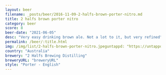 ```yaml
---
layout: beer
filename: _posts/beer/2016-11-09-2-halfs-brown-porter-nitro.md
title: 2 halfs brown porter nitro
category: beer
score: 8
beer-date: "2021-06-05"
desc: "Very easy drinking brown ale. Not a lot to it, but very refined"
permalink: /beer/:title.html
img: /img/list/2-halfs-brown-porter-nitro.jpeguntappd: "https://untappd.com/b/2-halfs-brewing-distilling-brown-porter--nitro-/4313898"
country: "Australia"
brewery: "2 Halfs Brewing Distilling"
breweryURL: "breweryURL"
style: "Porter - English"
---
```

